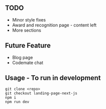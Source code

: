 ## TODO

- Minor style fixes
- Award and recognition page - content left
- More sections

## Future Feature

- Blog page
- Codemate chat

## Usage - To run in development

```
git clone <repo>
git checkout landing-page-next-js
npm i
npm run dev
```
